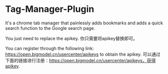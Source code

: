 # Tag-Manager-Plugin
It's a chrome tab manager that painlessly adds bookmarks and adds a quick search function to the Google search page.

You just need to replace the apikey.
你只需要将apikey替换即可。

You can register through the following link: https://open.bigmodel.cn/usercenter/apikeys to obtain the apikey.
可以通过下面的链接进行注册：https://open.bigmodel.cn/usercenter/apikeys，获得apikey.
